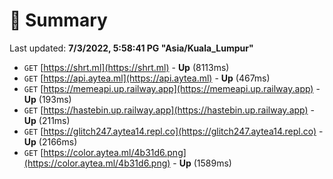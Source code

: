 # 📖 Summary
Last updated: **7/3/2022, 5:58:41 PG "Asia/Kuala_Lumpur"**

- `GET` [https://shrt.ml](https://shrt.ml) - **Up** (8113ms)
- `GET` [https://api.aytea.ml](https://api.aytea.ml) - **Up** (467ms)
- `GET` [https://memeapi.up.railway.app](https://memeapi.up.railway.app) - **Up** (193ms)
- `GET` [https://hastebin.up.railway.app](https://hastebin.up.railway.app) - **Up** (211ms)
- `GET` [https://glitch247.aytea14.repl.co](https://glitch247.aytea14.repl.co) - **Up** (2166ms)
- `GET` [https://color.aytea.ml/4b31d6.png](https://color.aytea.ml/4b31d6.png) - **Up** (1589ms)
